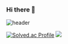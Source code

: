 ### Hi there 👋

<!--
**Git-DH/Git-DH** is a ✨ _special_ ✨ repository because its `README.md` (this file) appears on your GitHub profile.

Here are some ideas to get you started:

- 🔭 I’m currently working on ...
- 🌱 I’m currently learning ...
- 👯 I’m looking to collaborate on ...
- 🤔 I’m looking for help with ...
- 💬 Ask me about ...
- 📫 How to reach me: ...
- 😄 Pronouns: ...
- ⚡ Fun fact: ...
-->
![header](https://capsule-render.vercel.app/api?type=rounded&color=gradient&height=300&section=header&text=WELCOME%20&fontSize=90&desc=Git-DH%20GitHub%20Passion%20developer%20&fontAlign=30&descAlign=30&descAlignY=65&animation=twinkling)

[![Solved.ac Profile](http://mazassumnida.wtf/api/v2/generate_badge?boj=kdh9345)](https://solved.ac/profile/kdh9345)
 <img src="http://mazandi.herokuapp.com/api?handle=kdh9345&theme=cold"/>
